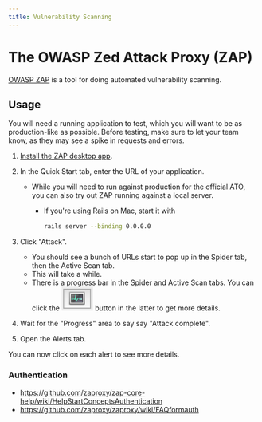 ```yaml
---
title: Vulnerability Scanning
---
```


# The OWASP Zed Attack Proxy (ZAP)

[OWASP ZAP](https://www.owasp.org/index.php/OWASP_Zed_Attack_Proxy_Project) is a tool for doing automated vulnerability scanning.

## Usage

You will need a running application to test, which you will want to be as production-like as possible. Before testing, make sure to let your team know, as they may see a spike in requests and errors.

1. [Install the ZAP desktop app](https://github.com/zaproxy/zaproxy/wiki/Downloads).
1. In the Quick Start tab, enter the URL of your application.
    * While you will need to run against production for the official ATO, you can also try out ZAP running against a local server.
        * If you're using Rails on Mac, start it with

            ```bash
            rails server --binding 0.0.0.0
            ```

1. Click "Attack".
    * You should see a bunch of URLs start to pop up in the Spider tab, then the Active Scan tab.
    * This will take a while.
    * There is a progress bar in the Spider and Active Scan tabs. You can click the <img class="inline" src="../assets/zap_graph.png" alt="small graph icon"/> button in the latter to get more details.
1. Wait for the "Progress" area to say say "Attack complete".
1. Open the Alerts tab.

You can now click on each alert to see more details.

### Authentication

* <https://github.com/zaproxy/zap-core-help/wiki/HelpStartConceptsAuthentication>
* <https://github.com/zaproxy/zaproxy/wiki/FAQformauth>
